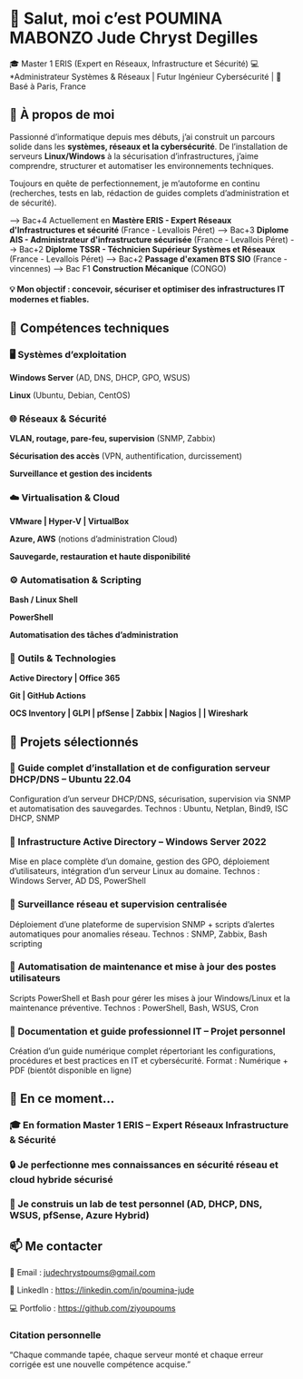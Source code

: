 # 👋 Salut, moi c’est POUMINA MABONZO Jude Chryst Degilles

🎓 Master 1 ERIS (Expert en Réseaux, Infrastructure et Sécurité)
💻 *Administrateur Systèmes & Réseaux | Futur Ingénieur Cybersécurité |
📍 Basé à Paris, France

## 🚀 À propos de moi

Passionné d’informatique depuis mes débuts, j’ai construit un parcours solide dans les **systèmes, réseaux et la cybersécurité**.
De l’installation de serveurs **Linux/Windows** à la sécurisation d’infrastructures, j’aime comprendre, structurer et automatiser les environnements techniques.

Toujours en quête de perfectionnement, je m’autoforme en continu (recherches, tests en lab, rédaction de guides complets d’administration et de sécurité).

--> Bac+4 Actuellement en **Mastère ERIS - Expert Réseaux d'Infrastructures et sécurité**    (France - Levallois Péret)
--> Bac+3 **Diplome AIS - Administrateur d'infrastructure sécurisée**    (France - Levallois Péret)
--> Bac+2 **Diplome TSSR - Téchnicien Supérieur Systèmes et Réseaux**    (France - Levallois Péret)
--> Bac+2 **Passage d'examen BTS SIO**     (France - vincennes)
--> Bac F1 **Construction Mécanique**      (CONGO)

#### 💡 Mon objectif : concevoir, sécuriser et optimiser des infrastructures IT modernes et fiables.

## 🧠 Compétences techniques
### 🖥️ Systèmes d’exploitation

**Windows Server** (AD, DNS, DHCP, GPO, WSUS)

**Linux** (Ubuntu, Debian, CentOS)


### 🌐 Réseaux & Sécurité

**VLAN, routage, pare-feu, supervision** (SNMP, Zabbix)

**Sécurisation des accès** (VPN, authentification, durcissement)

**Surveillance et gestion des incidents**

### ☁️ Virtualisation & Cloud

**VMware | Hyper-V | VirtualBox**

**Azure, AWS** (notions d’administration Cloud)

**Sauvegarde, restauration et haute disponibilité**

### ⚙️ Automatisation & Scripting

**Bash / Linux Shell**

**PowerShell**

**Automatisation des tâches d’administration**

### 🧰 Outils & Technologies

**Active Directory | Office 365**

**Git | GitHub Actions**

**OCS Inventory | GLPI | pfSense | Zabbix | Nagios | | Wireshark**

## 🧩 Projets sélectionnés

### 🔹 Guide complet d’installation et de configuration serveur DHCP/DNS – Ubuntu 22.04

Configuration d’un serveur DHCP/DNS, sécurisation, supervision via SNMP et automatisation des sauvegardes.
Technos : Ubuntu, Netplan, Bind9, ISC DHCP, SNMP

### 🔹 Infrastructure Active Directory – Windows Server 2022

Mise en place complète d’un domaine, gestion des GPO, déploiement d’utilisateurs, intégration d’un serveur Linux au domaine.
Technos : Windows Server, AD DS, PowerShell

### 🔹 Surveillance réseau et supervision centralisée

Déploiement d’une plateforme de supervision SNMP + scripts d’alertes automatiques pour anomalies réseau.
Technos : SNMP, Zabbix, Bash scripting

### 🔹 Automatisation de maintenance et mise à jour des postes utilisateurs

Scripts PowerShell et Bash pour gérer les mises à jour Windows/Linux et la maintenance préventive.
Technos : PowerShell, Bash, WSUS, Cron

### 🔹 Documentation et guide professionnel IT – Projet personnel

Création d’un guide numérique complet répertoriant les configurations, procédures et best practices en IT et cybersécurité.
Format : Numérique + PDF (bientôt disponible en ligne)

## 🌱 En ce moment...

### 🎓 En formation Master 1 ERIS – Expert Réseaux Infrastructure & Sécurité

### 🔒 Je perfectionne mes connaissances en sécurité réseau et cloud hybride sécurisé

### 🧪 Je construis un lab de test personnel (AD, DHCP, DNS, WSUS, pfSense, Azure Hybrid)

## 📫 Me contacter

📧 Email : judechrystpoums@gmail.com

💼 LinkedIn : https://linkedin.com/in/poumina-jude

💻 Portfolio : https://github.com/ziyoupoums

### Citation personnelle

“Chaque commande tapée, chaque serveur monté et chaque erreur corrigée est une nouvelle compétence acquise.”
